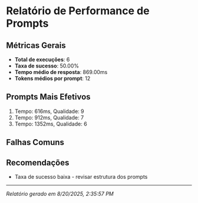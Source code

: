 
# Relatório de Performance de Prompts

## Métricas Gerais
- **Total de execuções**: 6
- **Taxa de sucesso**: 50.00%
- **Tempo médio de resposta**: 869.00ms
- **Tokens médios por prompt**: 12

## Prompts Mais Efetivos
1. Tempo: 616ms, Qualidade: 9
2. Tempo: 912ms, Qualidade: 7
3. Tempo: 1352ms, Qualidade: 6

## Falhas Comuns


## Recomendações
- Taxa de sucesso baixa - revisar estrutura dos prompts

---
*Relatório gerado em 8/20/2025, 2:35:57 PM*
